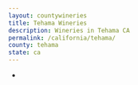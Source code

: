 ```yaml
---
layout: countywineries
title: Tehama Wineries
description: Wineries in Tehama CA
permalink: /california/tehama/
county: tehama
state: ca
---
```

-
